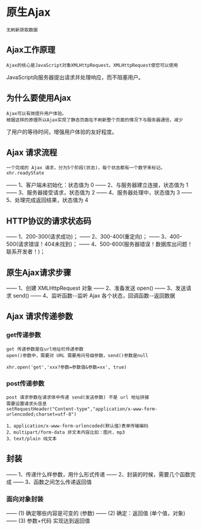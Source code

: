 # 原生Ajax
    无刷新获取数据

## Ajax工作原理
    Ajax的核心是JavaScript对象XMLHttpRequest。XMLHttpRequest使您可以使用
JavaScript向服务器提出请求并处理响应，而不阻塞用户。

## 为什么要使用Ajax
    Ajax可以有效提升用户体验。
    根据这样的原理所以Ajax实现了静态页面在不刷新整个页面的情况下与服务器通信，减少
了用户的等待时间，增强用户体验的友好程度。


## Ajax 请求流程
    一个完成的 Ajax 请求，分为5个阶段(状态)，每个状态都有一个数字来标记。xhr.readyState
—— 1、客户端未初始化：状态值为 0
—— 2、与服务器建立连接，状态值为 1
—— 3、服务器接受请求，状态值为 2
—— 4、服务器处理中，状态值为 3
—— 5、处理完成返回结果，状态值为 4

## HTTP协议的请求状态码
—— 1、200-300(请求成功)；
—— 2、300-400(重定向)；
—— 3、400-500(请求错误！404未找到)；
—— 4、500-600(服务器错误！数据库出问题！联系开发者！)；

## 原生Ajax请求步骤
—— 1、创建 XMLHttpRequest 对象
—— 2、准备发送 open()
—— 3、发送请求 send()
—— 4、监听函数--监听 Ajax 各个状态，回调函数--返回数据

## Ajax 请求传递参数
### get传递参数
    get 传递参数是在url地址栏传递参数
    open()参数中，需要对 URL 需要用问号缀参数，send()参数是null

    xhr.open('get','xxx?参数=参数值&参数=xx', true)

### post传递参数
    post 请求参数在请求体中传递 send(发送参数) 不是 url 地址拼接
    需要设置请求头信息
    setRequestHeader("Content-type","application/x-www-form-urlencoded;charset=utf-8")

    1、application/x-www-form-urlencoded(默认值)表单传输编码
    2、multipart/form-data 非文本内容比如：图片、mp3
    3、text/plain 纯文本

## 封装
—— 1、传递什么样参数，用什么形式传递
—— 2、封装的时候，需要几个函数完成
—— 3、函数之间怎么传递返回值

### 面向对象封装
—— (1) 确定哪些内容是可变的 (参数)
—— (2) 确定：返回值 (单个值，对象)
—— (3) 参数+代码 实现达到返回值